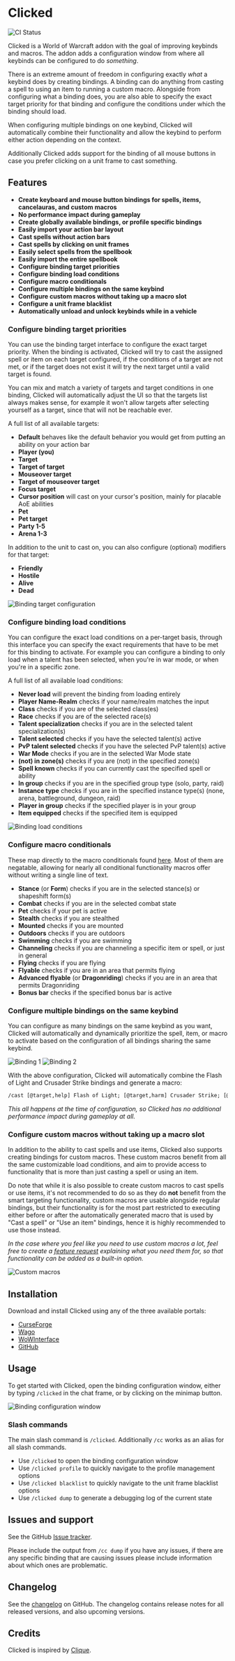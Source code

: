 # Clicked

![CI Status](https://github.com/Snakybo/Clicked/workflows/CI/badge.svg)

Clicked is a World of Warcraft addon with the goal of improving keybinds and macros. The addon adds a configuration window from where all keybinds can be configured to do _something_.

There is an extreme amount of freedom in configuring exactly _what_ a keybind does by creating bindings. A binding can do anything from casting a spell to using an item to running a custom macro. Alongside from configuring what a binding does, you are also able to specify the exact target priority for that binding and configure the conditions under which the binding should load.

When configuring multiple bindings on one keybind, Clicked will automatically combine their functionality and allow the keybind to perform either action depending on the context.

Additionally Clicked adds support for the binding of all mouse buttons in case you prefer clicking on a unit frame to cast something.

## Features

* **Create keyboard and mouse button bindings for spells, items, cancelauras, and custom macros**
* **No performance impact during gameplay**
* **Create globally available bindings, or profile specific bindings**
* **Easily import your action bar layout**
* **Cast spells without action bars**
* **Cast spells by clicking on unit frames**
* **Easily select spells from the spellbook**
* **Easily import the entire spellbook**
* **Configure binding target priorities**
* **Configure binding load conditions**
* **Configure macro conditionals**
* **Configure multiple bindings on the same keybind**
* **Configure custom macros without taking up a macro slot**
* **Configure a unit frame blacklist**
* **Automatically unload and unlock keybinds while in a vehicle**

### Configure binding target priorities

You can use the binding target interface to configure the exact target priority. When the binding is activated, Clicked will try to cast the assigned spell or item on each target configured, if the conditions of a target are not met, or if the target does not exist it will try the next target until a valid target is found.

You can mix and match a variety of targets and target conditions in one binding, Clicked will automatically adjust the UI so that the targets list always makes sense, for example it won't allow targets after selecting yourself as a target, since that will not be reachable ever.

A full list of all available targets:

* **Default** behaves like the default behavior you would get from putting an ability on your action bar
* **Player (you)**
* **Target**
* **Target of target**
* **Mouseover target**
* **Target of mouseover target**
* **Focus target**
* **Cursor position** will cast on your cursor's position, mainly for placable AoE abilities
* **Pet**
* **Pet target**
* **Party 1-5**
* **Arena 1-3**

In addition to the unit to cast on, you can also configure (optional) modifiers for that target:

* **Friendly**
* **Hostile**
* **Alive**
* **Dead**

![Binding target configuration](https://i.imgur.com/tUe36li.png)

### Configure binding load conditions

You can configure the exact load conditions on a per-target basis, through this interface you can specify the exact requirements that have to be met for this binding to activate. For example you can configure a binding to only load when a talent has been selected, when you're in war mode, or when you're in a specific zone.

A full list of all available load conditions:

* **Never load** will prevent the binding from loading entirely
* **Player Name-Realm** checks if your name/realm matches the input
* **Class** checks if you are of the selected class(es)
* **Race** checks if you are of the selected race(s)
* **Talent specialization** checks if you are in the selected talent specialization(s)
* **Talent selected** checks if you have the selected talent(s) active
* **PvP talent selected** checks if you have the selected PvP talent(s) active
* **War Mode** checks if you are in the selected War Mode state
* **(not) in zone(s)** checks if you are (not) in the specified zone(s)
* **Spell known** checks if you can currently cast the specified spell or ability
* **In group** checks if you are in the specified group type (solo, party, raid)
* **Instance type** checks if you are in the specified instance type(s) (none, arena, battleground, dungeon, raid)
* **Player in group** checks if the specified player is in your group
* **Item equipped** checks if the specified item is equipped

![Binding load conditions](https://i.imgur.com/vbqRYuw.png)

### Configure macro conditionals

These map directly to the macro conditionals found [here](https://wow.gamepedia.com/Macro_conditionals). Most of them are negatable, allowing for nearly all conditional functionality macros offer without writing a single line of text.

* **Stance** (or **Form**) checks if you are in the selected stance(s) or shapeshift form(s)
* **Combat** checks if you are in the selected combat state
* **Pet** checks if your pet is active
* **Stealth** checks if you are stealthed
* **Mounted** checks if you are  mounted
* **Outdoors** checks if you are outdoors
* **Swimming** checks if you are swimming
* **Channeling** checks if you are channeling a specific item or spell, or just in general
* **Flying** checks if you are flying
* **Flyable** checks if you are in an area that permits flying
* **Advanced flyable** (or **Dragonriding**) checks if you are in an area that permits Dragonriding
* **Bonus bar** checks if the specified bonus bar is active

### Configure multiple bindings on the same keybind

You can configure as many bindings on the same keybind as you want, Clicked will automatically and dynamically prioritize the spell, item, or macro to activate based on the configuration of all bindings sharing the same keybind.

![Binding 1](https://i.imgur.com/PWelhhY.png)
![Binding 2](https://i.imgur.com/oknvfvn.png)

With the above configuration, Clicked will automatically combine the Flash of Light and Crusader Strike bindings and generate a macro:

```txt
/cast [@target,help] Flash of Light; [@target,harm] Crusader Strike; [@player] Flash of Light
```

_This all happens at the time of configuration, so Clicked has no additional performance impact during gameplay at all._

### Configure custom macros without taking up a macro slot

In addition to the ability to cast spells and use items, Clicked also supports creating bindings for custom macros. These custom macros benefit from all the same customizable load conditions, and aim to provide access to functionality that is more than just casting a spell or using an item.

Do note that while it is also possible to create custom macros to cast spells or use items, it's not recommended to do so as they do **not** benefit from the smart targeting functionality, custom macros are usable alongside regular bindings, but their functionality is for the most part restricted to executing either before or after the automatically generated macro that is used by "Cast a spell" or "Use an item" bindings, hence it is highly recommended to use those instead.

_In the case where you feel like you need to use custom macros a lot, feel free to create a [feature request](https://github.com/Snakybo/Clicked/issues/new?assignees=&labels=enhancement&template=feature_request.md&title=) explaining what you need them for, so that functionality can be added as a built-in option._

![Custom macros](https://i.imgur.com/SK1cDgY.png)

## Installation

Download and install Clicked using any of the three available portals:

* [CurseForge](https://www.curseforge.com/wow/addons/clicked)
* [Wago](https://addons.wago.io/addons/clicked)
* [WoWInterface](https://www.wowinterface.com/downloads/info25703-Clicked.html)
* [GitHub](https://github.com/Snakybo/Clicked/releases)

## Usage

To get started with Clicked, open the binding configuration window, either by typing `/clicked` in the chat frame, or by clicking on the minimap button.

![Binding configuration window](https://i.imgur.com/5ON79P4.png)

### Slash commands

The main slash command is `/clicked`. Additionally `/cc` works as an alias for all slash commands.

* Use `/clicked` to open the binding configuration window
* Use `/clicked profile` to quickly navigate to the profile management options
* Use `/clicked blacklist` to quickly navigate to the unit frame blacklist options
* Use `/clicked dump` to generate a debugging log of the current state

## Issues and support

See the GitHub [Issue tracker](https://github.com/Snakybo/Clicked/issues).

Please include the output from `/cc dump` if you have any issues, if there are any specific binding that are causing issues please include information about which ones are problematic.

## Changelog

See the [changelog](CHANGELOG.md) on GitHub. The changelog contains release notes for all released versions, and also upcoming versions.

## Credits

Clicked is inspired by [Clique](https://www.curseforge.com/wow/addons/clique).
